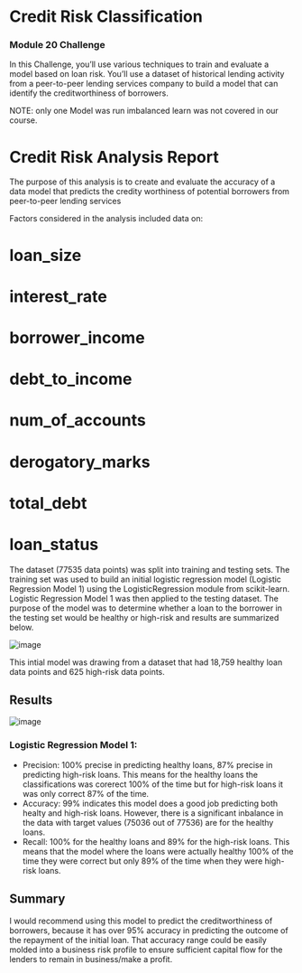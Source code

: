 # Credit Risk Classification
### Module 20 Challenge
In this Challenge, you’ll use various techniques to train and evaluate a model based on loan risk. You’ll use a dataset of historical lending 
activity from a peer-to-peer lending services company to build a model that can identify the creditworthiness of borrowers.

NOTE: only one Model was run imbalanced learn was not covered in our course. 
# Credit Risk Analysis Report 
The purpose of this analysis is to create and evaluate the accuracy of a data model that predicts the credity worthiness of potential borrowers from peer-to-peer lending services

Factors considered in the analysis included data on:
# loan_size	
# interest_rate	
# borrower_income	
# debt_to_income	
# num_of_accounts	
# derogatory_marks	
# total_debt
# loan_status

The dataset (77535 data points) was split into training and testing sets. The training set was used to build an initial logistic regression model (Logistic Regression Model 1) using the LogisticRegression module from scikit-learn. Logistic Regression Model 1 was then applied to the testing dataset. 
The purpose of the model was to determine whether a loan to the borrower in the testing set would be healthy or high-risk and results are summarized below.
	        
![image](https://github.com/bathl01/credit_risk_classification_20/assets/145512041/08a81654-57cc-4795-95a9-173281966c7b)


This intial model was drawing from a dataset that had 18,759 healthy loan data points and 625 high-risk data points. 

## Results
![image](https://github.com/bathl01/credit_risk_classification_20/assets/145512041/28975e8a-a8fb-4e1b-a116-fc3349a1a994)

  
### Logistic Regression Model 1:
* Precision: 100% precise in predicting healthy loans, 87% precise in predicting high-risk loans. This means for the healthy loans the classifications was corerect 100% of the time but for high-risk loans it was only correct 87% of the time.
* Accuracy: 99% indicates this model does a good job predicting both healty and high-risk loans.  However, there is a significant inbalance in the data with target values (75036 out of 77536) are for the healthy loans.
* Recall: 100% for the healthy loans and 89% for the high-risk loans. This means that the model where the loans were actually healthy 100% of the time they were correct but only 89% of the time when they were high-risk loans.
 
## Summary
I would recommend using this model to predict the creditworthiness of borrowers, because it has over 95% accuracy in predicting the outcome of the repayment of the initial loan. That accuracy range could be easily molded into a business risk profile to ensure sufficient capital 
flow for the lenders to remain in business/make a profit.
